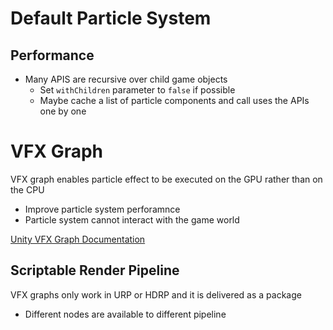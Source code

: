 # Default Particle System

## Performance

- Many APIS are recursive over child game objects
  - Set `withChildren` parameter to `false` if possible
  - Maybe cache a list of particle components and call uses the APIs one by
    one

# VFX Graph

VFX graph enables particle effect to be executed on the GPU rather than on the
CPU

- Improve particle system perforamnce
- Particle system cannot interact with the game world

[Unity VFX Graph Documentation](https://docs.unity3d.com/Packages/com.unity.visualeffectgraph@9.0/manual/GraphLogicAndPhilosophy.html)

## Scriptable Render Pipeline

VFX graphs only work in URP or HDRP and it is delivered as a package

- Different nodes are available to different pipeline
